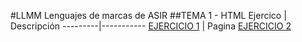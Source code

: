 #LLMM
Lenguajes de marcas de ASIR
##TEMA 1 - HTML
Ejercico | Descripción
---------|-----------
[EJERCICIO 1](/tema1/pagina.html) | Pagina 
[EJERCICIO 2](/tema1/pagina.xml)
